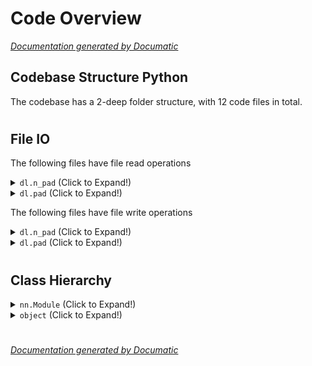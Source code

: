 # Code Overview

[_Documentation generated by Documatic_](https://www.documatic.com)

<!---Documatic-section-Codebase Structure Python-start--->
## Codebase Structure Python

The codebase has a 2-deep folder structure,
                with 12 code files in total.

# #
<!---Documatic-section-Codebase Structure Python-end--->

<!---Documatic-section-File IO-start--->
## File IO

<!---Documatic-block-file_io-start--->
The following files have file read operations

<!---Documatic-block-dl.n_pad-start--->
<details>
	<summary><code>dl.n_pad</code> (Click to Expand!)</summary>

* dl.n_pad.data.data_process: ../word2vec/word_seg_word_idx_dict.pkl
* dl.n_pad.train
* dl.n_pad.word2vec.train_word2vec: ../data/data_ori/test_set.csv, ../data/data_ori/train_set.csv
</details>
<!---Documatic-block-dl.n_pad-end--->

<!---Documatic-block-dl.pad-start--->
<details>
	<summary><code>dl.pad</code> (Click to Expand!)</summary>

* dl.pad.data.data_process
* dl.pad.train
* dl.pad.word2vec.train_word2vec: ../data/data_ori/test_set.csv, ../data/data_ori/train_set.csv
</details>
<!---Documatic-block-dl.pad-end--->

The following files have file write operations

<!---Documatic-block-dl.n_pad-start--->
<details>
	<summary><code>dl.n_pad</code> (Click to Expand!)</summary>

* dl.n_pad.data.data_process: ./data_pro/df_test.pkl, ./data_pro/df_train.pkl, ./data_pro/df_vali.pkl
* dl.n_pad.word2vec.train_word2vec: ./word_seg_vectors_arr.pkl, ./word_seg_word_idx_dict.pkl
</details>
<!---Documatic-block-dl.n_pad-end--->

<!---Documatic-block-dl.pad-start--->
<details>
	<summary><code>dl.pad</code> (Click to Expand!)</summary>

* dl.pad.data.data_process: ./data_pro/data_test.pkl, ./data_pro/data_train.pkl
* dl.pad.word2vec.train_word2vec: ./word_seg_vectors_arr.pkl, ./word_seg_word_idx_dict.pkl
</details>
<!---Documatic-block-dl.pad-end--->
<!---Documatic-block-file_io-end--->

# #
<!---Documatic-section-File IO-end--->

<!---Documatic-section-Class Hierarchy-start--->
## Class Hierarchy

<!---Documatic-block-nn.Module-start--->
<details>
	<summary><code>nn.Module</code> (Click to Expand!)</summary>

* dl.n_pad.models.lstm_sum.LSTMsum
* dl.pad.models.lstm_sum.LSTMsum
</details>
<!---Documatic-block-nn.Module-end--->

<!---Documatic-block-object-start--->
<details>
	<summary><code>object</code> (Click to Expand!)</summary>

* dl.n_pad.config.DefaultConfig
* dl.pad.train_cfg.DefaultConfig
</details>
<!---Documatic-block-object-end--->

# #
<!---Documatic-section-Class Hierarchy-end--->

[_Documentation generated by Documatic_](https://www.documatic.com)